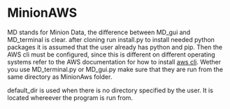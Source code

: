 # MinionAWS

MD stands for Minion Data, the difference between MD_gui and MD_terminal is clear. 
after cloning run install.py to install needed python packages it is assumed that the user already has python and pip. Then the AWS cli must be configured, since this is different on 
different operating systems refer to the AWS documentation for how to install [aws cli](https://aws.amazon.com/cli/). Wether you use MD_terminal.py or MD_gui.py make sure that they are 
run from the same directory as MinionAws folder.

default_dir is used when there is no directory specified by the user. It is located whereever the program is run from.

